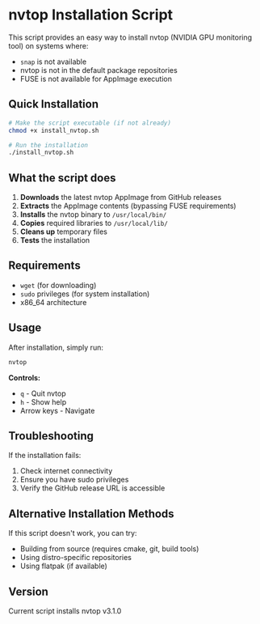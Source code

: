 # nvtop Installation Script

This script provides an easy way to install nvtop (NVIDIA GPU monitoring tool) on systems where:
- `snap` is not available
- nvtop is not in the default package repositories
- FUSE is not available for AppImage execution

## Quick Installation

```bash
# Make the script executable (if not already)
chmod +x install_nvtop.sh

# Run the installation
./install_nvtop.sh
```

## What the script does

1. **Downloads** the latest nvtop AppImage from GitHub releases
2. **Extracts** the AppImage contents (bypassing FUSE requirements)
3. **Installs** the nvtop binary to `/usr/local/bin/`
4. **Copies** required libraries to `/usr/local/lib/`
5. **Cleans up** temporary files
6. **Tests** the installation

## Requirements

- `wget` (for downloading)
- `sudo` privileges (for system installation)
- x86_64 architecture

## Usage

After installation, simply run:
```bash
nvtop
```

**Controls:**
- `q` - Quit nvtop
- `h` - Show help
- Arrow keys - Navigate

## Troubleshooting

If the installation fails:
1. Check internet connectivity
2. Ensure you have sudo privileges
3. Verify the GitHub release URL is accessible

## Alternative Installation Methods

If this script doesn't work, you can try:
- Building from source (requires cmake, git, build tools)
- Using distro-specific repositories
- Using flatpak (if available)

## Version

Current script installs nvtop v3.1.0 